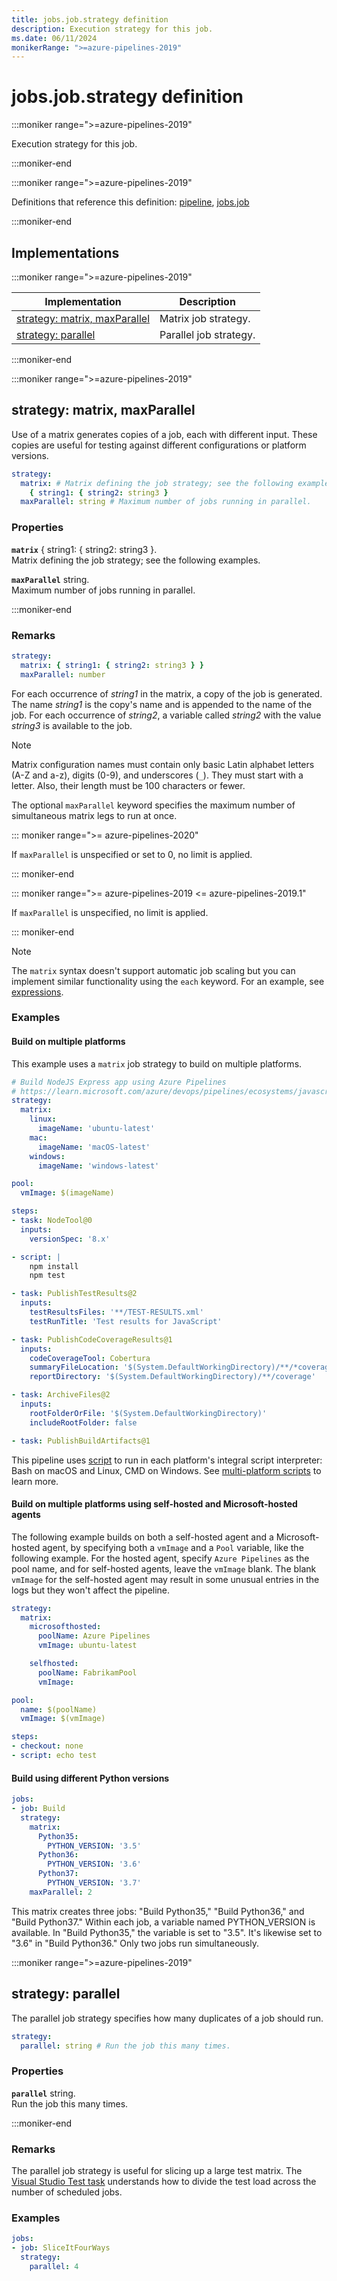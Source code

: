 ```yaml
---
title: jobs.job.strategy definition
description: Execution strategy for this job.
ms.date: 06/11/2024
monikerRange: ">=azure-pipelines-2019"
---
```


# jobs.job.strategy definition

<!-- :::description::: -->
:::moniker range=">=azure-pipelines-2019"

<!-- :::editable-content name="description"::: -->
Execution strategy for this job.
<!-- :::editable-content-end::: -->

:::moniker-end
<!-- :::description-end::: -->

<!-- :::parents::: -->
:::moniker range=">=azure-pipelines-2019"

Definitions that reference this definition: [pipeline](pipeline.md), [jobs.job](jobs-job.md)

:::moniker-end
<!-- :::parents-end::: -->

## Implementations

<!-- :::implementations-list::: -->
:::moniker range=">=azure-pipelines-2019"

| Implementation | Description |
|---|---|
| [strategy: matrix, maxParallel](#strategyobjectproperties) | Matrix job strategy. |
| [strategy: parallel](#strategyparallel) | Parallel job strategy. |

:::moniker-end
<!-- :::implementations-list-end::: -->

<!-- :::remarks::: -->
<!-- :::editable-content name="remarks"::: -->
<!-- :::editable-content-end::: -->
<!-- :::remarks-end::: -->

<!-- :::examples::: -->
<!-- :::editable-content name="examples"::: -->
<!-- :::editable-content-end::: -->
<!-- :::examples-end::: -->

<!-- :::implementations::: -->
<!-- :::implementation-item name="strategy: object properties"::: -->
<a name="strategyobjectproperties"></a>
<!-- :::objectAnyOf::: -->
:::moniker range=">=azure-pipelines-2019"

<!-- :::implementation-signature::: -->
## strategy: matrix, maxParallel
<!-- :::implementation-signature-end::: -->

<!-- :::implementation-description::: -->
<!-- :::editable-content name="description"::: -->
Use of a matrix generates copies of a job, each with different input.
These copies are useful for testing against different configurations or platform versions.
<!-- :::editable-content-end::: -->
<!-- :::implementation-description-end::: -->

<!-- :::implementation-syntax::: -->
```yaml
strategy:
  matrix: # Matrix defining the job strategy; see the following examples.
    { string1: { string2: string3 }
  maxParallel: string # Maximum number of jobs running in parallel.
```
<!-- :::implementation-syntax-end::: -->

<!-- :::implementation-properties::: -->
### Properties

<!-- :::item name="matrix"::: -->
**`matrix`** { string1: { string2: string3 }.<br><!-- :::editable-content name="propDescription"::: -->
Matrix defining the job strategy; see the following examples.
<!-- :::editable-content-end::: -->
<!-- :::item-end::: -->
<!-- :::item name="maxParallel"::: -->
**`maxParallel`** string.<br><!-- :::editable-content name="propDescription"::: -->
Maximum number of jobs running in parallel.
<!-- :::editable-content-end::: -->
<!-- :::item-end::: -->
<!-- :::implementation-properties-end::: -->

:::moniker-end
<!-- :::objectAnyOf-end::: -->

<!-- :::remarks::: -->
<!-- :::editable-content name="remarks"::: -->
### Remarks

```yaml
strategy:
  matrix: { string1: { string2: string3 } }
  maxParallel: number
```

For each occurrence of *string1* in the matrix, a copy of the job is generated.
The name *string1* is the copy's name and is appended to the name of the job.
For each occurrence of *string2*, a variable called *string2* with the value *string3* is available to the job.

> [!NOTE]
> Matrix configuration names must contain only basic Latin alphabet letters (A-Z and a-z), digits (0-9), and underscores (`_`).
> They must start with a letter.
> Also, their length must be 100 characters or fewer.

The optional `maxParallel` keyword specifies the maximum number of simultaneous matrix legs to run at once.

::: moniker range=">= azure-pipelines-2020"

If `maxParallel` is unspecified or set to 0, no limit is applied.

::: moniker-end

::: moniker range=">= azure-pipelines-2019 <= azure-pipelines-2019.1"

If `maxParallel` is unspecified, no limit is applied.

::: moniker-end

> [!NOTE]
> The `matrix` syntax doesn't support automatic job scaling but you can implement similar
> functionality using the `each` keyword. For an example, see [expressions](/azure/devops/pipelines/process/expressions).
<!-- :::editable-content-end::: -->
<!-- :::remarks-end::: -->

<!-- :::examples::: -->
<!-- :::editable-content name="examples"::: -->
### Examples

#### Build on multiple platforms

This example uses a `matrix` job strategy to build on multiple platforms.

```yaml
# Build NodeJS Express app using Azure Pipelines
# https://learn.microsoft.com/azure/devops/pipelines/ecosystems/javascript?view=azure-devops
strategy:
  matrix:
    linux:
      imageName: 'ubuntu-latest'
    mac:
      imageName: 'macOS-latest'
    windows:
      imageName: 'windows-latest'

pool:
  vmImage: $(imageName)

steps:
- task: NodeTool@0
  inputs:
    versionSpec: '8.x'

- script: |
    npm install
    npm test

- task: PublishTestResults@2
  inputs:
    testResultsFiles: '**/TEST-RESULTS.xml'
    testRunTitle: 'Test results for JavaScript'

- task: PublishCodeCoverageResults@1
  inputs: 
    codeCoverageTool: Cobertura
    summaryFileLocation: '$(System.DefaultWorkingDirectory)/**/*coverage.xml'
    reportDirectory: '$(System.DefaultWorkingDirectory)/**/coverage'

- task: ArchiveFiles@2
  inputs:
    rootFolderOrFile: '$(System.DefaultWorkingDirectory)'
    includeRootFolder: false

- task: PublishBuildArtifacts@1
```

This pipeline uses  [script](./steps-script.md) to run in each platform's integral script interpreter: Bash on macOS and Linux, CMD on Windows.
See [multi-platform scripts](/azure/devops/pipelines/scripts/cross-platform-scripting) to learn more.

#### Build on multiple platforms using self-hosted and Microsoft-hosted agents

The following example builds on both a self-hosted agent and a Microsoft-hosted agent, by specifying both a `vmImage` and a `Pool` variable, like the following example. For the hosted agent, specify `Azure Pipelines` as the pool name, and for self-hosted agents, leave the `vmImage` blank. The blank `vmImage` for the self-hosted agent may result in some unusual entries in the logs but they won't affect the pipeline.

```yml
strategy:
  matrix:
    microsofthosted:
      poolName: Azure Pipelines
      vmImage: ubuntu-latest

    selfhosted:
      poolName: FabrikamPool
      vmImage:

pool:
  name: $(poolName)
  vmImage: $(vmImage)

steps:
- checkout: none
- script: echo test
```

#### Build using different Python versions

```yaml
jobs:
- job: Build
  strategy:
    matrix:
      Python35:
        PYTHON_VERSION: '3.5'
      Python36:
        PYTHON_VERSION: '3.6'
      Python37:
        PYTHON_VERSION: '3.7'
    maxParallel: 2
```

This matrix creates three jobs: "Build Python35," "Build Python36," and "Build Python37."
Within each job, a variable named PYTHON_VERSION is available.
In "Build Python35," the variable is set to "3.5".
It's likewise set to "3.6" in "Build Python36."
Only two jobs run simultaneously.
<!-- :::editable-content-end::: -->
<!-- :::examples-end::: -->
<!-- :::implementation-item-end::: -->
<!-- :::implementation-item name="strategy: parallel"::: -->
<a name="strategyparallel"></a>
<!-- :::objectAnyOf::: -->
:::moniker range=">=azure-pipelines-2019"

<!-- :::implementation-signature::: -->
## strategy: parallel
<!-- :::implementation-signature-end::: -->

<!-- :::implementation-description::: -->
<!-- :::editable-content name="description"::: -->
The parallel job strategy specifies how many duplicates of a job should run.
<!-- :::editable-content-end::: -->
<!-- :::implementation-description-end::: -->

<!-- :::implementation-syntax::: -->
```yaml
strategy:
  parallel: string # Run the job this many times.
```
<!-- :::implementation-syntax-end::: -->

<!-- :::implementation-properties::: -->
### Properties

<!-- :::item name="parallel"::: -->
**`parallel`** string.<br><!-- :::editable-content name="propDescription"::: -->
Run the job this many times.
<!-- :::editable-content-end::: -->
<!-- :::item-end::: -->
<!-- :::implementation-properties-end::: -->

:::moniker-end
<!-- :::objectAnyOf-end::: -->

<!-- :::remarks::: -->
<!-- :::editable-content name="remarks"::: -->
### Remarks

The parallel job strategy is useful for slicing up a large test matrix.
The [Visual Studio Test task](/azure/devops/pipelines/tasks/reference/vstest-v2) understands how to divide the test load across the number of scheduled jobs.
<!-- :::editable-content-end::: -->
<!-- :::remarks-end::: -->

<!-- :::examples::: -->
<!-- :::editable-content name="examples"::: -->
### Examples

```yaml
jobs:
- job: SliceItFourWays
  strategy:
    parallel: 4
```
<!-- :::editable-content-end::: -->
<!-- :::examples-end::: -->
<!-- :::implementation-item-end::: -->
<!-- :::implementations-end::: -->

<!-- :::see-also::: -->
<!-- :::editable-content name="seeAlso"::: -->
<!-- :::editable-content-end::: -->
<!-- :::see-also-end::: -->
